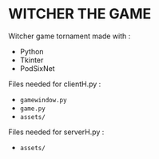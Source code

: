 # WITCHER THE GAME

Witcher game tornament made with :

- Python
- Tkinter
- PodSixNet

Files needed for clientH.py :

- `gamewindow.py`
- `game.py`
- `assets/`

Files needed for serverH.py :

- `assets/`